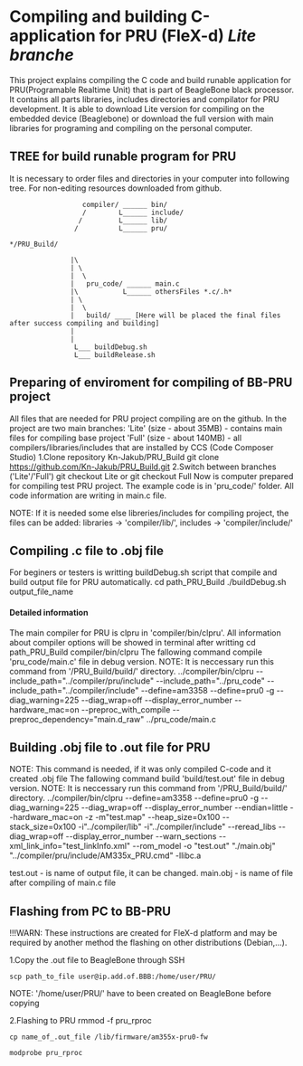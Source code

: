 
# Compiling and building C-application for PRU (FleX-d) *Lite branche*

This project explains compiling the C code and build runable application for PRU(Programable Realtime Unit) that is part of BeagleBone black processor. It contains all parts libraries, includes directories and compilator for PRU development. It is able to download Lite version for compiling on the embedded device (Beaglebone) or download the full version with main libraries for programing and compiling on the personal computer.

## TREE for build runable program for PRU

It is necessary to order files and directories in your computer into following tree. For non-editing resources downloaded from github.

                      compiler/ ______ bin/
                      /        L______ include/        
                     /         L______ lib/
                    /          L______ pru/
    
    */PRU_Build/

                   |\
                   | \
                   |  \
                   |   pru_code/ ______ main.c
                   |\           L______ othersFiles *.c/.h*
                   | \
                   |  \
                   |   build/ ____ [Here will be placed the final files after success compiling and building]
                   |
                   |
                    L___ buildDebug.sh
                    L___ buildRelease.sh
              
## Preparing of enviroment for compiling of BB-PRU project 
All files that are needed for PRU project compiling are on the github.
In the project are two main branches: 'Lite' (size - about 35MB) - contains main files for compiling base project
                                      'Full' (size - about 140MB) - all compilers/libraries/includes that are installed by CCS (Code Composer Studio)
1.Clone repository Kn-Jakub/PRU_Build
    git clone https://github.com/Kn-Jakub/PRU_Build.git
2.Switch between branches ('Lite'/'Full')
    git checkout Lite
    or
    git checkout Full
Now is computer prepared for compiling test PRU project. The example code is in 'pru_code/' folder. All code information are writing in main.c file.

NOTE: If it is needed some else libreries/includes for compiling project, the files can be added: libraries -> 'compiler/lib/', includes -> 'compiler/include/'

## Compiling .c file to .obj file
For beginers or testers is writting buildDebug.sh script that compile and build output file for PRU automatically. 
    cd path_PRU_Build
    ./buildDebug.sh output_file_name
#### Detailed information
The main compiler for PRU is clpru in 'compiler/bin/clpru'. All information about compiler options will be showed in terminal after writting
    cd path_PRU_Build
    compiler/bin/clpru 
The fallowing command compile 'pru_code/main.c' file in debug version.
NOTE: It is neccessary run this command from '/PRU_Build/build/' directory.
    ../compiler/bin/clpru  --include_path="../compiler/pru/include"  --include_path="../pru_code" --include_path="../compiler/include" --define=am3358 --define=pru0 -g --diag_warning=225 --diag_wrap=off --display_error_number --hardware_mac=on --preproc_with_compile --preproc_dependency="main.d_raw"  ../pru_code/main.c


## Building .obj file to .out file for PRU
NOTE: This command is needed, if it was only compiled C-code and it created .obj file
The fallowing command build 'build/test.out' file in debug version.
NOTE: It is neccessary run this command from '/PRU_Build/build/' directory.
    ../compiler/bin/clpru --define=am3358 --define=pru0 -g --diag_warning=225 --diag_wrap=off --display_error_number --endian=little --hardware_mac=on -z -m"test.map"  --heap_size=0x100 --stack_size=0x100 -i"../compiler/lib" -i"../compiler/include" --reread_libs --diag_wrap=off --display_error_number --warn_sections --xml_link_info="test_linkInfo.xml" --rom_model -o "test.out" "./main.obj" "../compiler/pru/include/AM335x_PRU.cmd"  -llibc.a 

test.out - is name of output file, it can be changed.
main.obj - is name of file after compiling of main.c file

## Flashing from PC to BB-PRU
!!!WARN: These instructions are created for FleX-d platform and may be required by another method the flashing on other distributions (Debian,...).

1.Copy the .out file to BeagleBone through SSH

    scp path_to_file user@ip.add.of.BBB:/home/user/PRU/
    
NOTE: '/home/user/PRU/' have to been created on BeagleBone before copying

2.Flashing to PRU
    rmmod -f pru_rproc
    
    cp name_of_.out_file /lib/firmware/am355x-pru0-fw
    
    modprobe pru_rproc



